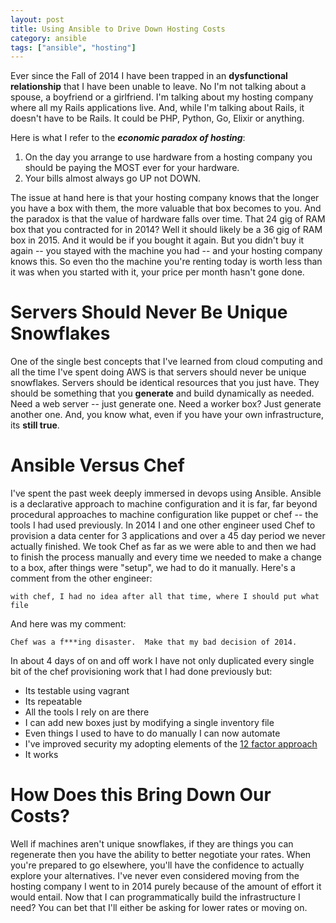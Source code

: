 ```yaml
---
layout: post
title: Using Ansible to Drive Down Hosting Costs
category: ansible
tags: ["ansible", "hosting"]
---
```

Ever since the Fall of 2014 I have been trapped in an **dysfunctional relationship** that I have been unable to leave.  No I'm not talking about a spouse, a boyfriend or a girlfriend.  I'm talking about my hosting company where all my Rails applications live.  And, while I'm talking about Rails, it doesn't have to be Rails.  It could be PHP, Python, Go, Elixir or anything.  

Here is what I refer to the ***economic paradox of hosting***:

1.  On the day you arrange to use hardware from a hosting company you should be paying the MOST ever for your hardware.
2.  Your bills almost always go UP not DOWN.

The issue at hand here is that your hosting company knows that the longer you have a box with them, the more valuable that box becomes to you.  And the paradox is that the value of hardware falls over time.  That 24 gig of RAM box that you contracted for in 2014?  Well it should likely be a 36 gig of RAM box in 2015.  And it would be if you bought it again.  But you didn't buy it again -- you stayed with the machine you had -- and your hosting company knows this.  So even tho the machine you're renting today is worth less than it was when you started with it, your price per month hasn't gone done.

# Servers Should Never Be Unique Snowflakes

One of the single best concepts that I've learned from cloud computing and all the time I've spent doing AWS is that servers should never be unique snowflakes. Servers should be identical resources that you just have.  They should be something that you **generate** and build dynamically as needed.  Need a web server -- just generate one.  Need a worker box?  Just generate another one.  And, you know what, even if you have your own infrastructure, its **still true**.

# Ansible Versus Chef

I've spent the past week deeply immersed in devops using Ansible.  Ansible is a declarative approach to machine configuration and it is far, far beyond procedural approaches to machine configuration like puppet or chef -- the tools I had used previously.  In 2014 I and one other engineer used Chef to provision a data center for 3 applications and over a 45 day period we never actually finished.  We took Chef as far as we were able to and then we had to finish the process manually and every time we needed to make a change to a box, after things were "setup", we had to do it manually.  Here's a comment from the other engineer:

    with chef, I had no idea after all that time, where I should put what file
    
And here was my comment:

    Chef was a f***ing disaster.  Make that my bad decision of 2014.
    
In about 4 days of on and off work I have not only duplicated every single bit of the chef provisioning work that I had done previously but:

  * Its testable using vagrant
  * Its repeatable
  * All the tools I rely on are there
  * I can add new boxes just by modifying a single inventory file 
  * Even things I used to have to do manually I can now automate
  * I've improved security my adopting elements of the [12 factor approach](https://12factor.net)
  * It works

# How Does this Bring Down Our Costs?

Well if machines aren't unique snowflakes, if they are things you can regenerate then you have the ability to better negotiate your rates.  When you're prepared to go elsewhere, you'll have the confidence to actually explore your alternatives.  I've never even considered moving from the hosting company I went to in 2014 purely because of the amount of effort it would entail.  Now that I can programmatically build the infrastructure I need?  You can bet that I'll either be asking for lower rates or moving on.